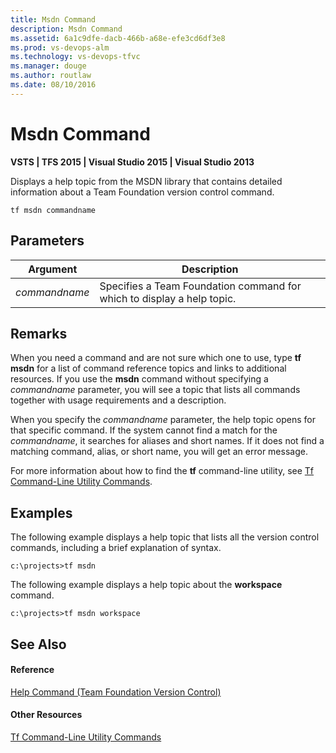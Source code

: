 ```yaml
---
title: Msdn Command
description: Msdn Command
ms.assetid: 6a1c9dfe-dacb-466b-a68e-efe3cd6df3e8
ms.prod: vs-devops-alm
ms.technology: vs-devops-tfvc
ms.manager: douge
ms.author: routlaw
ms.date: 08/10/2016
---
```


# Msdn Command

**VSTS | TFS 2015 | Visual Studio 2015 | Visual Studio 2013**

Displays a help topic from the MSDN library that contains detailed information about a Team Foundation version control command.

    tf msdn commandname
## Parameters
| **Argument** | **Description** |
|---|---|
| *commandname* | Specifies a Team Foundation command for which to display a help topic. |

## Remarks

When you need a command and are not sure which one to use, type **tf msdn** for a list of command reference topics and links to additional resources. If you use the **msdn** command without specifying a *commandname* parameter, you will see a topic that lists all commands together with usage requirements and a description.

When you specify the *commandname* parameter, the help topic opens for that specific command. If the system cannot find a match for the *commandname*, it searches for aliases and short names. If it does not find a matching command, alias, or short name, you will get an error message.

For more information about how to find the **tf** command-line utility, see [Tf Command-Line Utility Commands](https://msdn.microsoft.com/library/z51z7zy0).
## Examples
The following example displays a help topic that lists all the version control commands, including a brief explanation of syntax.

    c:\projects>tf msdn

The following example displays a help topic about the **workspace** command.

    c:\projects>tf msdn workspace

## See Also

#### Reference

[Help Command (Team Foundation Version Control)](help-command-team-foundation-version-control.md)

#### Other Resources

[Tf Command-Line Utility Commands](https://msdn.microsoft.com/library/z51z7zy0)
